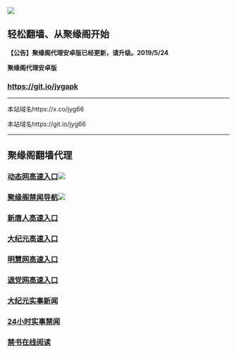 ![](https://raw.githubusercontent.com/hao369/a/master/j.jpg)



## 轻松翻墙、从聚缘阁开始



**【公告】聚缘阁代理安卓版已经更新，请升级。2019/5/24**

 
**聚缘阁代理安卓版**
### https://git.io/jygapk  

***

本站域名https://x.co/jyg66 

本站域名https://git.io/jyg66



***




## 聚缘阁翻墙代理 




### [动态网高速入口](https://w6mgrpi724.execute-api.ap-northeast-1.amazonaws.com/lin1)![](http://tupian.425e.eu.org/jygdl.gif)

### [聚缘阁禁闻导航](https://w6mgrpi724.execute-api.ap-northeast-1.amazonaws.com/lin1)![](http://tupian.425e.eu.org/jyg.gif)


### [新唐人高速入口](https://189rbmbmh1.execute-api.ap-east-1.amazonaws.com/vv2)

### [大纪元高速入口](https://189rbmbmh1.execute-api.ap-east-1.amazonaws.com/vv2)

### [明慧网高速入口](https://189rbmbmh1.execute-api.ap-east-1.amazonaws.com/vv2)

### [退党网高速入口](https://189rbmbmh1.execute-api.ap-east-1.amazonaws.com/vv2)






### [大纪元实事新闻](https://git.io/fjmgE)

### [24小时实事禁闻](https://git.io/fj3Go)

### [禁书在线阅读](https://git.io/fjJ5Z)






